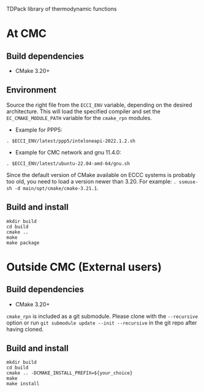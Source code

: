 TDPack library of thermodynamic functions

# At CMC

## Build dependencies

- CMake 3.20+

## Environment

Source the right file from the `ECCI_ENV` variable, depending on the desired
architecture.  This will load the specified compiler and set the
`EC_CMAKE_MODULE_PATH` variable for the `cmake_rpn` modules.

- Example for PPP5:

```
. $ECCI_ENV/latest/ppp5/inteloneapi-2022.1.2.sh
```

- Example for CMC network and gnu 11.4.0:

```
. $ECCI_ENV/latest/ubuntu-22.04-amd-64/gnu.sh
```

Since the default version of CMake available on ECCC systems is probably too
old, you need to load a version newer than 3.20.  For example: `. ssmuse-sh
-d main/opt/cmake/cmake-3.21.1`.

## Build and install

```
mkdir build
cd build
cmake ..
make
make package
```

# Outside CMC (External users)

## Build dependencies

- CMake 3.20+

`cmake_rpn` is included as a git submodule.  Please clone with the
`--recursive` option or run `git submodule update --init --recursive` in the
git repo after having cloned.

## Build and install

```
mkdir build
cd build
cmake .. -DCMAKE_INSTALL_PREFIX=${your_choice}
make 
make install
```
